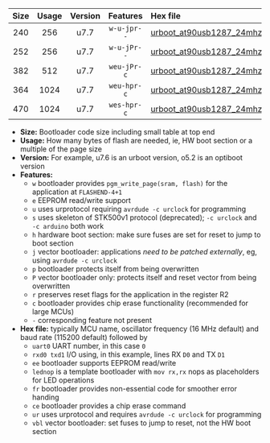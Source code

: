 |Size|Usage|Version|Features|Hex file|
|:-:|:-:|:-:|:-:|:--|
|240|256|u7.7|`w-u-jpr--`|[urboot_at90usb1287_24mhz_1000000bps_uart0_rxd2_txd3_lednop_ur_vbl.hex](https://raw.githubusercontent.com/stefanrueger/urboot.hex/main/mcus/at90usb1287/fcpu_24mhz/1000000_bps/urboot_at90usb1287_24mhz_1000000bps_uart0_rxd2_txd3_lednop_ur_vbl.hex)|
|252|256|u7.7|`w-u-jPr--`|[urboot_at90usb1287_24mhz_1000000bps_uart0_rxd2_txd3_ur_vbl.hex](https://raw.githubusercontent.com/stefanrueger/urboot.hex/main/mcus/at90usb1287/fcpu_24mhz/1000000_bps/urboot_at90usb1287_24mhz_1000000bps_uart0_rxd2_txd3_ur_vbl.hex)|
|382|512|u7.7|`weu-jPr-c`|[urboot_at90usb1287_24mhz_1000000bps_uart0_rxd2_txd3_ee_lednop_fr_ce_ur_vbl.hex](https://raw.githubusercontent.com/stefanrueger/urboot.hex/main/mcus/at90usb1287/fcpu_24mhz/1000000_bps/urboot_at90usb1287_24mhz_1000000bps_uart0_rxd2_txd3_ee_lednop_fr_ce_ur_vbl.hex)|
|364|1024|u7.7|`weu-hpr-c`|[urboot_at90usb1287_24mhz_1000000bps_uart0_rxd2_txd3_ee_lednop_fr_ce_ur.hex](https://raw.githubusercontent.com/stefanrueger/urboot.hex/main/mcus/at90usb1287/fcpu_24mhz/1000000_bps/urboot_at90usb1287_24mhz_1000000bps_uart0_rxd2_txd3_ee_lednop_fr_ce_ur.hex)|
|470|1024|u7.7|`wes-hpr-c`|[urboot_at90usb1287_24mhz_1000000bps_uart0_rxd2_txd3_ee_lednop_fr_ce.hex](https://raw.githubusercontent.com/stefanrueger/urboot.hex/main/mcus/at90usb1287/fcpu_24mhz/1000000_bps/urboot_at90usb1287_24mhz_1000000bps_uart0_rxd2_txd3_ee_lednop_fr_ce.hex)|

- **Size:** Bootloader code size including small table at top end
- **Usage:** How many bytes of flash are needed, ie, HW boot section or a multiple of the page size
- **Version:** For example, u7.6 is an urboot version, o5.2 is an optiboot version
- **Features:**
  + `w` bootloader provides `pgm_write_page(sram, flash)` for the application at `FLASHEND-4+1`
  + `e` EEPROM read/write support
  + `u` uses urprotocol requiring `avrdude -c urclock` for programming
  + `s` uses skeleton of STK500v1 protocol (deprecated); `-c urclock` and `-c arduino` both work
  + `h` hardware boot section: make sure fuses are set for reset to jump to boot section
  + `j` vector bootloader: applications *need to be patched externally*, eg, using `avrdude -c urclock`
  + `p` bootloader protects itself from being overwritten
  + `P` vector bootloader only: protects itself and reset vector from being overwritten
  + `r` preserves reset flags for the application in the register R2
  + `c` bootloader provides chip erase functionality (recommended for large MCUs)
  + `-` corresponding feature not present
- **Hex file:** typically MCU name, oscillator frequency (16 MHz default) and baud rate (115200 default) followed by
  + `uart0` UART number, in this case `0`
  + `rxd0 txd1` I/O using, in this example, lines RX `D0` and TX `D1`
  + `ee` bootloader supports EEPROM read/write
  + `lednop` is a template bootloader with `mov rx,rx` nops as placeholders for LED operations
  + `fr` bootloader provides non-essential code for smoother error handing
  + `ce` bootloader provides a chip erase command
  + `ur` uses urprotocol and requires `avrdude -c urclock` for programming
  + `vbl` vector bootloader: set fuses to jump to reset, not the HW boot section

